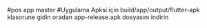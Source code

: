 #pos app master 
#Uygulama Apksi için
build/app/output/flutter-apk klasorune gidin oradan app-release.apk dosyasını indirin
